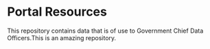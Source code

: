 # Portal Resources
This repository contains data that is of use to Government Chief Data Officers.This is an amazing repository.

